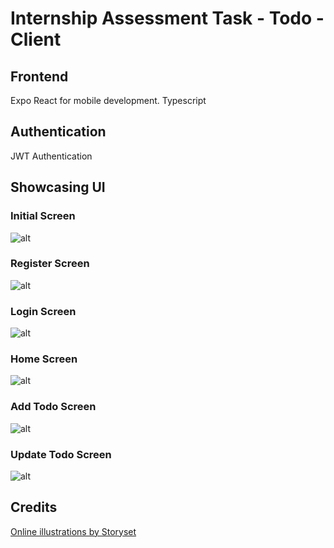 # Internship Assessment Task - Todo - Client

## Frontend

Expo React for mobile development.
Typescript

## Authentication

JWT Authentication

## Showcasing UI

### Initial Screen

![alt](https://drive.google.com/drive/u/1/folders/1JPwYtNueOrZ710AaO1FUg8IJN-NV0qoy)

### Register Screen

![alt](https://drive.google.com/drive/u/1/folders/1JPwYtNueOrZ710AaO1FUg8IJN-NV0qoy)

### Login Screen

![alt](https://drive.google.com/drive/u/1/folders/1JPwYtNueOrZ710AaO1FUg8IJN-NV0qoy)

### Home Screen

![alt](https://drive.google.com/drive/u/1/folders/1JPwYtNueOrZ710AaO1FUg8IJN-NV0qoy)

### Add Todo Screen

![alt](https://drive.google.com/drive/u/1/folders/1JPwYtNueOrZ710AaO1FUg8IJN-NV0qoy)

### Update Todo Screen

![alt](https://drive.google.com/drive/u/1/folders/1JPwYtNueOrZ710AaO1FUg8IJN-NV0qoy)

## Credits

<a href="https://storyset.com/online">Online illustrations by Storyset</a>
